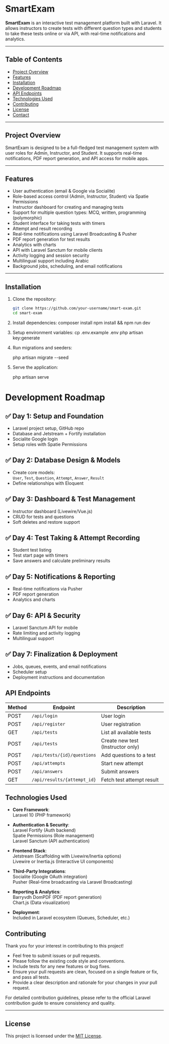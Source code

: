 # SmartExam

**SmartExam** is an interactive test management platform built with Laravel. It allows instructors to create tests with different question types and students to take these tests online or via API, with real-time notifications and analytics.

---

## Table of Contents

- [Project Overview](#project-overview)  
- [Features](#features)  
- [Installation](#installation)  
- [Development Roadmap](#development-roadmap)  
- [API Endpoints](#api-endpoints)  
- [Technologies Used](#technologies-used)  
- [Contributing](#contributing)  
- [License](#license)  
- [Contact](#contact)

---

## Project Overview

SmartExam is designed to be a full-fledged test management system with user roles for Admin, Instructor, and Student. It supports real-time notifications, PDF report generation, and API access for mobile apps.

---

## Features

- User authentication (email & Google via Socialite)
- Role-based access control (Admin, Instructor, Student) via Spatie Permissions
- Instructor dashboard for creating and managing tests
- Support for multiple question types: MCQ, written, programming (polymorphic)
- Student interface for taking tests with timers
- Attempt and result recording
- Real-time notifications using Laravel Broadcasting & Pusher
- PDF report generation for test results
- Analytics with charts
- API with Laravel Sanctum for mobile clients
- Activity logging and session security
- Multilingual support including Arabic
- Background jobs, scheduling, and email notifications

---

## Installation

1. Clone the repository:

   ```bash
   git clone https://github.com/your-username/smart-exam.git
   cd smart-exam

2. Install dependencies:
    composer install
    npm install && npm run dev

3.  Setup environment variables: 
    cp .env.example .env
    php artisan key:generate

4. Run migrations and seeders: 

   php artisan migrate --seed



5. Serve the application:

   php artisan serve

# Development Roadmap

## ✅ Day 1: Setup and Foundation
- Laravel project setup, GitHub repo  
- Database and Jetstream + Fortify installation  
- Socialite Google login  
- Setup roles with Spatie Permissions  

## ✅ Day 2: Database Design & Models
- Create core models:  
  `User`, `Test`, `Question`, `Attempt`, `Answer`, `Result`  
- Define relationships with Eloquent  

## ✅ Day 3: Dashboard & Test Management
- Instructor dashboard (Livewire/Vue.js)  
- CRUD for tests and questions  
- Soft deletes and restore support  

## ✅ Day 4: Test Taking & Attempt Recording
- Student test listing  
- Test start page with timers  
- Save answers and calculate preliminary results  

## ✅ Day 5: Notifications & Reporting
- Real-time notifications via Pusher  
- PDF report generation  
- Analytics and charts  

## ✅ Day 6: API & Security
- Laravel Sanctum API for mobile  
- Rate limiting and activity logging  
- Multilingual support  

## ✅ Day 7: Finalization & Deployment
- Jobs, queues, events, and email notifications  
- Scheduler setup  
- Deployment instructions and documentation  



## API Endpoints

| Method | Endpoint                      | Description                              |
|--------|-------------------------------|------------------------------------------|
| POST   | `/api/login`                  | User login                               |
| POST   | `/api/register`               | User registration                        |
| GET    | `/api/tests`                  | List all available tests                 |
| POST   | `/api/tests`                  | Create new test (Instructor only)        |
| POST   | `/api/tests/{id}/questions`   | Add questions to a test                  |
| POST   | `/api/attempts`               | Start new attempt                        |
| POST   | `/api/answers`                | Submit answers                           |
| GET    | `/api/results/{attempt_id}`   | Fetch test attempt result                |



## Technologies Used

- **Core Framework**:  
  Laravel 10 (PHP framework)

- **Authentication & Security**:  
  Laravel Fortify (Auth backend)  
  Spatie Permissions (Role management)  
  Laravel Sanctum (API authentication)

- **Frontend Stack**:  
  Jetstream (Scaffolding with Livewire/Inertia options)  
  Livewire or Inertia.js (Interactive UI components)

- **Third-Party Integrations**:  
  Socialite (Google OAuth integration)  
  Pusher (Real-time broadcasting via Laravel Broadcasting)

- **Reporting & Analytics**:  
  Barryvdh DomPDF (PDF report generation)  
  Chart.js (Data visualization)

- **Deployment**:  
  Included in Laravel ecosystem (Queues, Scheduler, etc.)




## Contributing

Thank you for your interest in contributing to this project!

- Feel free to submit issues or pull requests.
- Please follow the existing code style and conventions.
- Include tests for any new features or bug fixes.
- Ensure your pull requests are clean, focused on a single feature or fix, and pass all tests.
- Provide a clear description and rationale for your changes in your pull request.

For detailed contribution guidelines, please refer to the official Laravel contribution guide to ensure consistency and quality.

---

## License

This project is licensed under the [MIT License](https://opensource.org/licenses/MIT).




   


    

